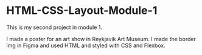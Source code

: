# HTML-CSS-Layout-Module-1
This is my second project in module 1.

I made a poster for an art show in Reykjavík Art Museum. 
I made the border img in Figma and used HTML and styled with CSS and Flexbox.